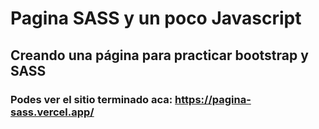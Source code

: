 # Pagina SASS y un poco Javascript
## Creando una página para practicar bootstrap y SASS
### Podes ver el sitio terminado aca: https://pagina-sass.vercel.app/

